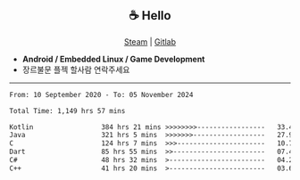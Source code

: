 <h2 align="center"> ☕ Hello </h2>

<p align="center">
  <a href="https://steamcommunity.com/id/Niforances/">Steam</a> |
  <a href="https://gitlab.com/niforances">Gitlab</a>
</p>

 - **Android / Embedded Linux / Game Development**
 - 장르불문 플젝 할사람 연락주세요

------

<!--START_SECTION:waka-->

```txt
From: 10 September 2020 - To: 05 November 2024

Total Time: 1,149 hrs 57 mins

Kotlin                 384 hrs 21 mins >>>>>>>>-----------------   33.42 %
Java                   321 hrs 5 mins  >>>>>>>------------------   27.92 %
C                      124 hrs 7 mins  >>>----------------------   10.79 %
Dart                   85 hrs 55 mins  >>-----------------------   07.47 %
C#                     48 hrs 32 mins  >------------------------   04.22 %
C++                    41 hrs 20 mins  >------------------------   03.60 %
```

<!--END_SECTION:waka-->
